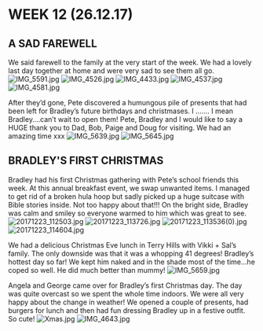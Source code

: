 # WEEK 12 (26.12.17)
## A SAD FAREWELL
We said farewell to the family at the very start of the week. We had a lovely last day together at home and were very sad to see them all go. 
![IMG_5591.jpg](IMG_5591.jpg "IMG_5591.jpg")
![IMG_4526.jpg](IMG_4526.jpg "IMG_4526.jpg")
![IMG_4433.jpg](IMG_4433.jpg "IMG_4433.jpg")
![IMG_4537.jpg](IMG_4537.jpg "IMG_4537.jpg")
![IMG_4581.jpg](IMG_4581.jpg "IMG_4581.jpg")

After they’d gone, Pete discovered a humungous pile of presents that had been left for Bradley’s future birthdays and christmases. I ……. I mean Bradley….can’t wait to open them!
Pete, Bradley and I would like to say a HUGE thank you to Dad, Bob, Paige and Doug for visiting. We had an amazing time xxx
![IMG_5639.jpg](IMG_5639.jpg "IMG_5639.jpg")
![IMG_5645.jpg](IMG_5645.jpg "IMG_5645.jpg")

## BRADLEY'S FIRST CHRISTMAS
Bradley had his first Christmas gathering with Pete’s school friends this week. At this annual breakfast event, we swap unwanted items. I managed to get rid of a broken hula hoop but sadly picked up a huge suitcase with Bible stories inside. Not too happy about that!!! On the bright side, Bradley was calm and smiley so everyone warmed to him which was great to see.
![20171223_112503.jpg](20171223_112503.jpg "20171223_112503.jpg")
![20171223_113726.jpg](20171223_113726.jpg "20171223_113726.jpg")
![20171223_113536(0).jpg](20171223_113536(0).jpg "20171223_113536(0).jpg")
![20171223_114604.jpg](20171223_114604.jpg "20171223_114604.jpg")

We had a delicious Christmas Eve lunch in Terry Hills with Vikki + Sal’s family. The only downside was that it was a whopping 41 degrees! Bradley’s hottest day so far! We kept him naked and in the shade most of the time...he coped so well. He did much better than mummy! 
![IMG_5659.jpg](IMG_5659.jpg "IMG_5659.jpg")

Angela and George came over for Bradley’s first Christmas day. The day was quite overcast so we spent the whole time indoors. We were all very happy about the change in weather! We opened a couple of presents, had burgers for lunch and then had fun dressing Bradley up in a festive outfit. So cute!
![Xmas.jpg](Xmas.jpg "Xmas.jpg")
![IMG_4643.jpg](IMG_4643.jpg "IMG_4643.jpg")
